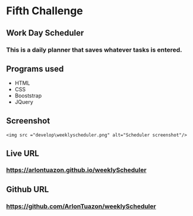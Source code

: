 # Fifth Challenge

##  Work Day Scheduler
### This is a daily planner that saves whatever tasks is entered.

## Programs used

  * HTML
  * CSS
  * Booststrap
  * JQuery

  ## Screenshot
    <img src ="develop\weeklyscheduler.png" alt="Scheduler screenshot"/>

  ## Live URL
  ### https://arlontuazon.github.io/weeklyScheduler
  ## Github URL
  ###  https://github.com/ArlonTuazon/weeklyScheduler
